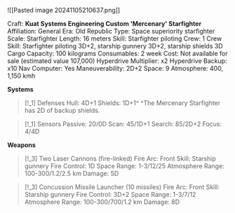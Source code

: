 ![[Pasted image 20241105210637.png]]

Craft: **Kuat Systems Engineering Custom 'Mercenary' Starfighter**
Affiliation: General
Era: Old Republic
Type: Space superiority starfighter
Scale: Starfighter
Length: 16 meters
Skill: Starfighter piloting
Crew: 1
Crew Skill: Starfighter piloting 3D+2, starship gunnery
3D+2, starship shields 3D
Cargo Capacity: 100 kilograms
Consumables: 2 week
Cost: Not available for sale (estimated value 107,000)
Hyperdrive Multiplier: x2
Hyperdrive Backup: x10
Nav Computer: Yes
Maneuverability: 2D+2
Space: 9
Atmosphere: 400, 1,150 kmh

**Systems**
> [!_1] Defenses
> Hull: 4D+1
> Shields: 1D+1^
> ^The Mercenary Starfighter has 2D of backup shields.

> [!_1] Sensors
> Passive: 20/0D
> Scan: 45/1D+1
> Search: 85/2D+2
> Focus: 4/4D

**Weapons**

> [!_3] Two Laser Cannons (fire-linked)
> Fire Arc: Front
> Skill: Starship gunnery
> Fire Control: 1D
> Space Range: 1-3/12/25
> Atmosphere Range: 100-300/1.2/2.5 km
> Damage: 5D

> [!_3] Concussion Missile Launcher (10 missiles)
> Fire Arc: Front
> Skill: Starship gunnery
> Fire Control: 3D+2
> Space Range: 1-3/7/12
> Atmosphere Range: 100-300/700/1.2 km
> Damage: 8D